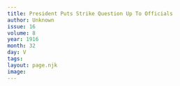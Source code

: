 ```yaml
---
title: President Puts Strike Question Up To Officials
author: Unknown
issue: 16
volume: 8
year: 1916
month: 32
day: V
tags:
layout: page.njk
image:
---
```





